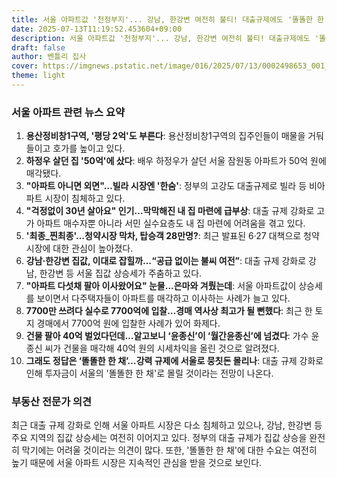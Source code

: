 ```yaml
---
title: 서울 아파트값 '천정부지'... 강남, 한강변 여전히 불티! 대출규제에도 '똘똘한 한 채'만 찾아 몰리는 '수십억' 투자자들, 지금이 기회?!
date: 2025-07-13T11:19:52.453604+09:00
description: 서울 아파트값 '천정부지'... 강남, 한강변 여전히 불티! 대출규제에도 '똘똘한 한 채'만 찾아 몰리는 '수십억' 투자자들, 지금이 기회?!
draft: false
author: 벤틀리 집사
cover: https://imgnews.pstatic.net/image/016/2025/07/13/0002498653_001_20250713100107503.jpg
theme: light
---
```


### 서울 아파트 관련 뉴스 요약 

1. **용산정비창1구역, '평당 2억'도 부른다**: 용산정비창1구역의 집주인들이 매물을 거둬들이고 호가를 높이고 있다. 
2. **하정우 살던 집 '50억'에 샀다**: 배우 하정우가 살던 서울 잠원동 아파트가 50억 원에 매각됐다. 
3. **"아파트 아니면 외면"…빌라 시장엔 '한숨'**: 정부의 고강도 대출규제로 빌라 등 비아파트 시장이 침체하고 있다. 
4. **"걱정없이 30년 살아요" 인기…막막해진 내 집 마련에 급부상**: 대출 규제 강화로 고가 아파트 매수자뿐 아니라 서민 실수요층도 내 집 마련에 어려움을 겪고 있다. 
5. **'최종_찐최종'…청약시장 막차, 탑승객 28만명?**: 최근 발표된 6·27 대책으로 청약 시장에 대한 관심이 높아졌다. 
6. **강남·한강변 집값, 이대로 잡힐까…“공급 없이는 불씨 여전”**: 대출 규제 강화로 강남, 한강변 등 서울 집값 상승세가 주춤하고 있다. 
7. **"아파트 다섯채 팔아 이사왔어요" 눈물...은마와 겨뤘는데**: 서울 아파트값이 상승세를 보이면서 다주택자들이 아파트를 매각하고 이사하는 사례가 늘고 있다. 
8. **7700만 쓰려다 실수로 7700억에 입찰…경매 역사상 최고가 될 뻔했다**: 최근 한 토지 경매에서 7700억 원에 입찰한 사례가 있어 화제다. 
9. **건물 팔아 40억 벌었다던데…알고보니 ‘윤종신’이 ‘월간윤종신’에 넘겼다**: 가수 윤종신 씨가 건물을 매각해 40억 원의 시세차익을 올린 것으로 알려졌다. 
10. **그래도 정답은 ‘똘똘한 한 채’…강력 규제에 서울로 뭉칫돈 몰리나**: 대출 규제 강화로 인해 투자금이 서울의 '똘똘한 한 채'로 몰릴 것이라는 전망이 나온다.

### 부동산 전문가 의견

최근 대출 규제 강화로 인해 서울 아파트 시장은 다소 침체하고 있으나, 강남, 한강변 등 주요 지역의 집값 상승세는 여전히 이어지고 있다. 정부의 대출 규제가 집값 상승을 완전히 막기에는 어려울 것이라는 의견이 많다. 또한, '똘똘한 한 채'에 대한 수요는 여전히 높기 때문에 서울 아파트 시장은 지속적인 관심을 받을 것으로 보인다.